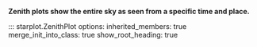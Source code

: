 **Zenith plots show the entire sky as seen from a specific time and place.** 

::: starplot.ZenithPlot
    options:
        inherited_members: true
        merge_init_into_class: true
        show_root_heading: true
